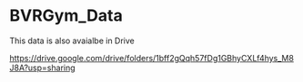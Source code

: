 # BVRGym_Data

This data is also avaialbe in Drive 

https://drive.google.com/drive/folders/1bff2gQqh57fDg1GBhyCXLf4hys_M8J8A?usp=sharing
